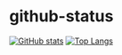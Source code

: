 # github-status

[![GitHub stats](https://github-readme-stats.vercel.app/api?username=GCJ-jack)](https://github.com/anuraghazra/github-readme-stats)
[![Top Langs](https://github-readme-stats.vercel.app/api/top-langs/?username=GCJ-jack&layout=pie)](https://github.com/anuraghazra/github-readme-stats)